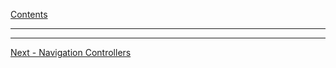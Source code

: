 [Contents](readme.md)

---



---

[Next - Navigation Controllers](Chapter_3_Navigation/NavControllers.md)